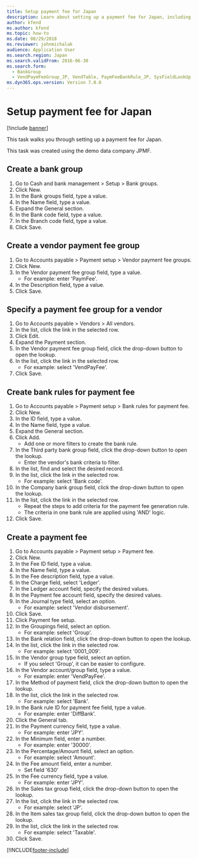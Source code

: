 ```yaml
---
title: Setup payment fee for Japan
description: Learn about setting up a payment fee for Japan, including step-by-step processes for creating bank groups and creating vendor payment fee groups.
author: kfend
ms.author: kfend
ms.topic: how-to
ms.date: 08/29/2018
ms.reviewer: johnmichalak
audience: Application User
ms.search.region: Japan
ms.search.validFrom: 2016-06-30
ms.search.form: 
  - BankGroup
  - VendPaymFeeGroup_JP, VendTable, PaymFeeBankRule_JP, SysFieldLookUp, VendPaymFee, VendPaymModeFee, TaxGroupLookup
ms.dyn365.ops.version: Version 7.0.0
---
```


# Setup payment fee for Japan

[!include [banner](../../includes/banner.md)]

This task walks you through setting up a payment fee for Japan.



This task was created using the demo data company JPMF.


## Create a bank group
1. Go to Cash and bank management > Setup > Bank groups.
2. Click New.
3. In the Bank groups field, type a value.
4. In the Name field, type a value.
5. Expand the General section.
6. In the Bank code field, type a value.
7. In the Branch code field, type a value.
8. Click Save.

## Create a vendor payment fee group
1. Go to Accounts payable > Payment setup > Vendor payment fee groups.
2. Click New.
3. In the Vendor payment fee group field, type a value.
    * For example: enter 'PaymFee'.  
4. In the Description field, type a value.
5. Click Save.

## Specify a payment fee group for a vendor
1. Go to Accounts payable > Vendors > All vendors.
2. In the list, click the link in the selected row.
3. Click Edit.
4. Expand the Payment section.
5. In the Vendor payment fee group field, click the drop-down button to open the lookup.
6. In the list, click the link in the selected row.
    * For example: select 'VendPayFee'.  
7. Click Save.

## Create bank rules for payment fee
1. Go to Accounts payable > Payment setup > Bank rules for payment fee.
2. Click New.
3. In the ID field, type a value.
4. In the Name field, type a value.
5. Expand the General section.
6. Click Add.
    * Add one or more filters to create the bank rule.  
7. In the Third party bank group field, click the drop-down button to open the lookup.
    * Enter the vendor's bank criteria to filter.  
8. In the list, find and select the desired record.
9. In the list, click the link in the selected row.
    * For example: select 'Bank code'.  
10. In the Company bank group field, click the drop-down button to open the lookup.
11. In the list, click the link in the selected row.
    * Repeat the steps to add criteria for the payment fee generation rule.  
    * The criteria in one bank rule are applied using 'AND' logic.  
12. Click Save.

## Create a payment fee
1. Go to Accounts payable > Payment setup > Payment fee.
2. Click New.
3. In the Fee ID field, type a value.
4. In the Name field, type a value.
5. In the Fee description field, type a value.
6. In the Charge field, select 'Ledger'.
7. In the Ledger account field, specify the desired values.
8. In the Payment fee account field, specify the desired values.
9. In the Journal type field, select an option.
    * For example: select 'Vendor disbursement'.  
10. Click Save.
11. Click Payment fee setup.
12. In the Groupings field, select an option.
    * For example: select 'Group'.  
13. In the Bank relation field, click the drop-down button to open the lookup.
14. In the list, click the link in the selected row.
    * For example: select '0001_009'.  
15. In the Vendor group type field, select an option.
    * If you select 'Group', it can be easier to configure.  
16. In the Vendor account/group field, type a value.
    * For example: enter 'VendPayFee'.  
17. In the Method of payment field, click the drop-down button to open the lookup.
18. In the list, click the link in the selected row.
    * For example: select 'Bank'.  
19. In the Bank rule ID for payment fee field, type a value.
    * For example: enter 'DiffBank'.  
20. Click the General tab.
21. In the Payment currency field, type a value.
    * For example: enter 'JPY'.  
22. In the Minimum field, enter a number.
    * For example: enter '30000'.  
23. In the Percentage/Amount field, select an option.
    * For example: select 'Amount'.  
24. In the Fee amount field, enter a number.
    * Set field '630'  
25. In the Fee currency field, type a value.
    * For example: enter 'JPY'.  
26. In the Sales tax group field, click the drop-down button to open the lookup.
27. In the list, click the link in the selected row.
    * For example: select 'JP'.  
28. In the Item sales tax group field, click the drop-down button to open the lookup.
29. In the list, click the link in the selected row.
    * For example: select 'Taxable'.  
30. Click Save.



[!INCLUDE[footer-include](../../../includes/footer-banner.md)]
